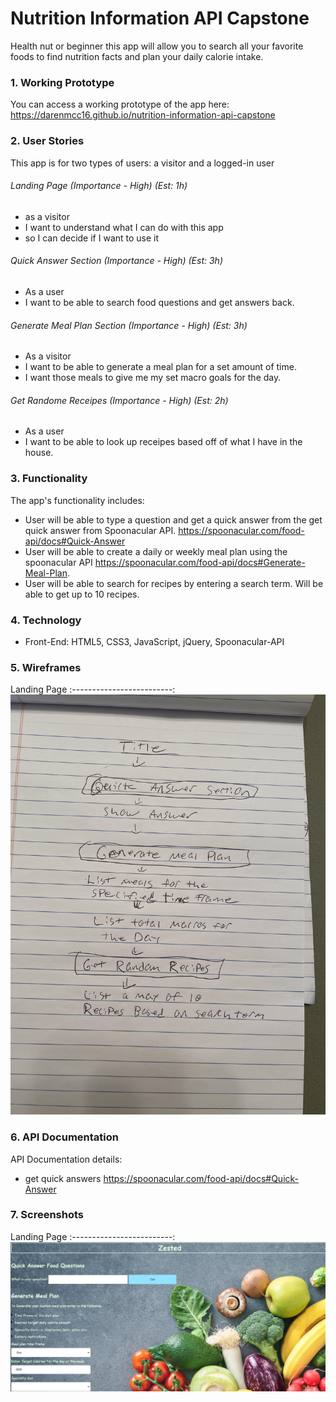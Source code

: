 # Nutrition Information API Capstone
Health nut or beginner this app will allow you to search all your favorite foods to find nutrition facts and plan your daily calorie intake.





### 1. Working Prototype
You can access a working prototype of the app here: https://darenmcc16.github.io/nutrition-information-api-capstone



### 2. User Stories
This app is for two types of users: a visitor and a logged-in user

###### Landing Page (Importance - High) (Est: 1h)
* as a visitor
* I want to understand what I can do with this app
* so I can decide if I want to use it

###### Quick Answer Section (Importance - High) (Est: 3h)
* As a user
* I want to be able to search food questions and get answers back.

###### Generate Meal Plan Section (Importance - High)  (Est: 3h)
* As a visitor
* I want to be able to generate a meal plan for a set amount of time.
* I want those meals to give me my set macro goals for the day.

###### Get Randome Receipes (Importance - High)  (Est: 2h)
* As a user
* I want to be able to look up receipes based off of what I have in the house.



### 3. Functionality
The app's functionality includes:
* User will be able to type a question and get a quick answer from the get quick answer from Spoonacular API.  https://spoonacular.com/food-api/docs#Quick-Answer
* User will be able to create a daily or weekly meal plan using the spoonacular API https://spoonacular.com/food-api/docs#Generate-Meal-Plan.
* User will be able to search for recipes by entering a search term.  Will be able to get up to 10 recipes.




### 4. Technology
* Front-End: HTML5, CSS3, JavaScript, jQuery, Spoonacular-API 




### 5. Wireframes
Landing Page
:-------------------------:
![Landing Page](/github-images/wireframes/landing-page-wireframe.jpg)



### 6. API Documentation
API Documentation details:
* get quick answers https://spoonacular.com/food-api/docs#Quick-Answer



### 7. Screenshots
Landing Page
:-------------------------:
![Landing Page](/github-images/screenshots/landing-page.png)






